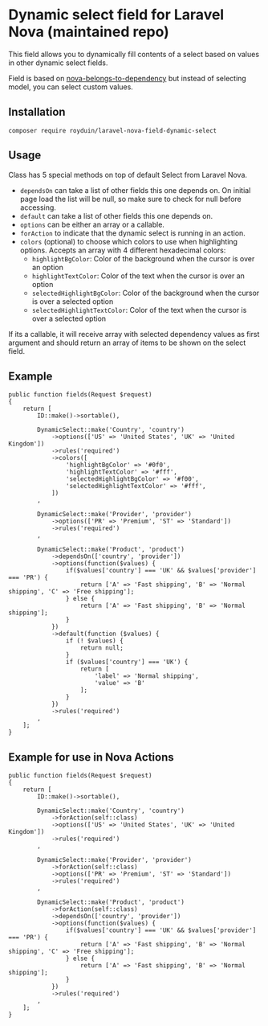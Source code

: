 # Dynamic select field for Laravel Nova (maintained repo)

This field allows you to dynamically fill contents of a select based on values in other dynamic select fields.

Field is based on [nova-belongs-to-dependency](https://github.com/manmohanjit/nova-belongs-to-dependency) but instead of selecting model, you can select custom values.

## Installation

```
composer require royduin/laravel-nova-field-dynamic-select
```

## Usage

Class has 5 special methods on top of default Select from Laravel Nova.
- `dependsOn` can take a list of other fields this one depends on. On initial page load the list will be null, so make sure to check for null before accessing.
- `default` can take a list of other fields this one depends on.
- `options` can be either an array or a callable.
- `forAction` to indicate that the dynamic select is running in an action.
- `colors` (optional) to choose which colors to use when highlighting options. Accepts an array with 4 different hexadecimal colors: 
  - `highlightBgColor`: Color of the background when the cursor is over an option
  - `highlightTextColor`: Color of the text when the cursor is over an option
  - `selectedHighlightBgColor`: Color of the background when the cursor is over a selected option
  - `selectedHighlightTextColor`: Color of the text when the cursor is over a selected option


If its a callable, it will receive array with selected dependency values as first argument and should return an array of items to be shown on the select field.


## Example

```
public function fields(Request $request)
{
    return [
        ID::make()->sortable(),

        DynamicSelect::make('Country', 'country')
            ->options(['US' => 'United States', 'UK' => 'United Kingdom'])
            ->rules('required')
            ->colors([
                'highlightBgColor' => '#0f0',
                'highlightTextColor' => '#fff',
                'selectedHighlightBgColor' => '#f00',
                'selectedHighlightTextColor' => '#fff',
            ])
        ,

        DynamicSelect::make('Provider', 'provider')
            ->options(['PR' => 'Premium', 'ST' => 'Standard'])
            ->rules('required')
        ,

        DynamicSelect::make('Product', 'product')
            ->dependsOn(['country', 'provider'])
            ->options(function($values) { 
                if($values['country'] === 'UK' && $values['provider'] === 'PR') {
                    return ['A' => 'Fast shipping', 'B' => 'Normal shipping', 'C' => 'Free shipping'];
                } else {
                    return ['A' => 'Fast shipping', 'B' => 'Normal shipping'];
                }
            })
            ->default(function ($values) {
                if (! $values) {
                    return null;
                }
                if ($values['country'] === 'UK') {
                    return [
                        'label' => 'Normal shipping',
                        'value' => 'B'
                    ];
                }
            })
            ->rules('required')
        ,
    ];
}

```

## Example for use in Nova Actions

```
public function fields(Request $request)
{
    return [
        ID::make()->sortable(),

        DynamicSelect::make('Country', 'country')
            ->forAction(self::class)
            ->options(['US' => 'United States', 'UK' => 'United Kingdom'])
            ->rules('required')
        ,

        DynamicSelect::make('Provider', 'provider')
            ->forAction(self::class)
            ->options(['PR' => 'Premium', 'ST' => 'Standard'])
            ->rules('required')
        ,

        DynamicSelect::make('Product', 'product')
            ->forAction(self::class)
            ->dependsOn(['country', 'provider'])
            ->options(function($values) { 
                if($values['country'] === 'UK' && $values['provider'] === 'PR') {
                    return ['A' => 'Fast shipping', 'B' => 'Normal shipping', 'C' => 'Free shipping'];
                } else {
                    return ['A' => 'Fast shipping', 'B' => 'Normal shipping'];
                }
            })
            ->rules('required')
        ,
    ];
}

```
